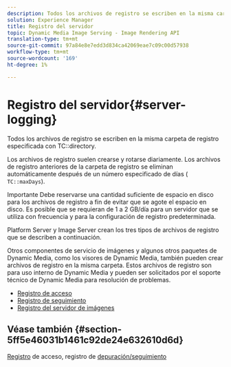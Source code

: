 ```yaml
---
description: Todos los archivos de registro se escriben en la misma carpeta de registro especificada con el directorio TC.
solution: Experience Manager
title: Registro del servidor
topic: Dynamic Media Image Serving - Image Rendering API
translation-type: tm+mt
source-git-commit: 97a84e8e7edd3d834ca42069eae7c09c00d57938
workflow-type: tm+mt
source-wordcount: '169'
ht-degree: 1%

---
```



# Registro del servidor{#server-logging}

Todos los archivos de registro se escriben en la misma carpeta de registro especificada con TC::directory.

Los archivos de registro suelen crearse y rotarse diariamente. Los archivos de registro anteriores de la carpeta de registro se eliminan automáticamente después de un número especificado de días ( `TC::maxDays`).

Importante Debe reservarse una cantidad suficiente de espacio en disco para los archivos de registro a fin de evitar que se agote el espacio en disco. Es posible que se requieran de 1 a 2 GB/día para un servidor que se utiliza con frecuencia y para la configuración de registro predeterminada.

Platform Server y Image Server crean los tres tipos de archivos de registro que se describen a continuación.

Otros componentes de servicio de imágenes y algunos otros paquetes de Dynamic Media, como los visores de Dynamic Media, también pueden crear archivos de registro en la misma carpeta. Estos archivos de registro son para uso interno de Dynamic Media y pueden ser solicitados por el soporte técnico de Dynamic Media para resolución de problemas.

* [Registro de acceso](c-access-log.md)
* [Registro de seguimiento](c-trace-log.md)
* [Registro del servidor de imágenes](c-image-server-log.md)

## Véase también {#section-5ff5e46031b1461c92de24e632610d6d}

[Registro](../../../../is-api/image-serving-api-ref/c-configuration-and-administration/c-server-settings/r-access-logging.md#reference-5d175921c12a48a6be7f722517615d0f) de acceso, registro de  [depuración/seguimiento](../../../../is-api/image-serving-api-ref/c-configuration-and-administration/c-server-settings/r-debug-trace-logging.md#reference-4b372f81001849f5b495457da7af8e82)
